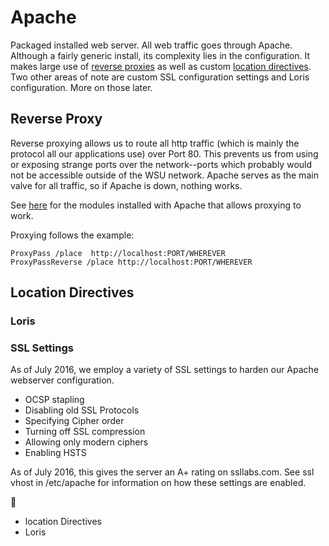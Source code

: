 # Apache

Packaged installed web server. All web traffic goes through Apache. Although a fairly generic install, its complexity lies in the configuration. It makes large use of [reverse proxies](https://httpd.apache.org/docs/current/mod/mod_proxy.html) as well as custom [location directives](https://httpd.apache.org/docs/current/mod/core.html#location). Two other areas of note are custom SSL configuration settings and Loris configuration. More on those later.

## Reverse Proxy
Reverse proxying allows us to route all http traffic (which is mainly the protocol all our applications use) over Port 80. This prevents us from using or exposing strange ports over the network--ports which probably would not be accessible outside of the WSU network. Apache serves as the main valve for all traffic, so if Apache is down, nothing works.

See [here](https://github.com/WSULib/fedora-stack-prod/blob/master/install_scripts/lamp.sh#L32) for the modules installed with Apache that allows proxying to work.

Proxying follows the example:

```
ProxyPass /place  http://localhost:PORT/WHEREVER
ProxyPassReverse /place http://localhost:PORT/WHEREVER
```

## Location Directives


### Loris

### SSL Settings
As of July 2016, we employ a variety of SSL settings to harden our Apache webserver configuration.
- OCSP stapling
- Disabling old SSL Protocols
- Specifying Cipher order
- Turning off SSL compression
- Allowing only modern ciphers
- Enabling HSTS

As of July 2016, this gives the server an A+ rating on ssllabs.com. See ssl vhost in /etc/apache for information on how these settings are enabled.

:tomato:
- location Directives
- Loris
